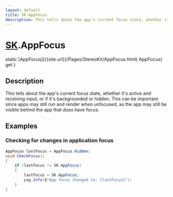 ```yaml
---
layout: default
title: SK.AppFocus
description: This tells about the app's current focus state, whether it's active and receiving input, or if it's backgrounded or hidden. This can be important since apps may still run and render when unfocused, as the app may still be visible behind the app that _does_ have focus.
---
```

# [SK]({{site.url}}/Pages/StereoKit/SK.html).AppFocus

<div class='signature' markdown='1'>
static [AppFocus]({{site.url}}/Pages/StereoKit/AppFocus.html) AppFocus{ get }
</div>

## Description
This tells about the app's current focus state,
whether it's active and receiving input, or if it's
backgrounded or hidden. This can be important since apps may
still run and render when unfocused, as the app may still be
visible behind the app that _does_ have focus.


## Examples

### Checking for changes in application focus
```csharp
AppFocus lastFocus = AppFocus.Hidden;
void CheckFocus()
{
	if (lastFocus != SK.AppFocus)
	{
		lastFocus = SK.AppFocus;
		Log.Info($"App focus changed to: {lastFocus}");
	}
}
```

